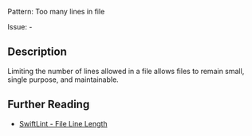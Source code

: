 Pattern: Too many lines in file

Issue: -

## Description

Limiting the number of lines allowed in a file allows files to remain small, single purpose, and maintainable.


## Further Reading

* [SwiftLint - File Line Length](https://github.com/realm/SwiftLint/blob/master/Rules.md#file-line-length)